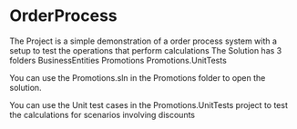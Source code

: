# OrderProcess
The Project is a simple demonstration of a order process system with a setup to test the operations that perform calculations
The Solution has 3 folders
BusinessEntities
Promotions
Promotions.UnitTests

You can use the Promotions.sln in the Promotions folder to open the solution.

You can use the Unit test cases in the Promotions.UnitTests project to test the calculations for scenarios involving discounts
